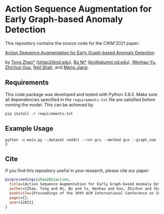 Action Sequence Augmentation for Early Graph-based Anomaly Detection
====
This repository contains the source code for the CIKM'2021 paper:

[Action Sequence Augmentation for Early Graph-based Anomaly Detection](https://arxiv.org/pdf/2010.10016.pdf)

by [Tong Zhao*](https://tzhao.io/) (tzhao2@nd.edu), [Bo Ni*](https://arstanley.github.io/) (bni@alumni.nd.edu),  [Wenhao Yu](https://wyu97.github.io/), [Zhichun Guo](), [Neil Shah](http://nshah.net/), and [Meng Jiang](http://www.meng-jiang.com/).

## Requirements

This code package was developed and tested with Python 3.8.5. Make sure all dependencies specified in the ```requirements.txt``` file are satisfied before running the model. This can be achieved by
```
pip install -r requirements.txt
```

## Example Usage

```
python -u main.py --dataset reddit --rnn gru --method gcn --graph_num 3
```

## Cite
If you find this repository useful in your research, please cite our paper:

```bibtex
@inproceedings{zhao2021action,
  title={Action Sequence Augmentation for Early Graph-based Anomaly Detection},
  author={Zhao, Tong and Ni, Bo and Yu, Wenhao and Guo, Zhichun and Shah, Neil and Jiang, Meng},
  booktitle={Proceedings of the 30th ACM International Conference on Information \& Knowledge Management},
  pages={},
  year={2021}
}
```

